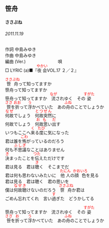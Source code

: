 <style type="text/css">
	ruby{
	    ruby-position: over;
	}
	ruby > rt{font-size: 12px;color:red;}
	p{font:16px;font-size: '楷体'}
</style>
## 笹舟
#### ささぶね
######  2011.11.19


作詞     中島みゆき　　　　　   
作曲      中島みゆき  　　　   
編曲 (Ver.) 　　　　　　　
唄          
□ LYRIC (a)■『<ruby><rb>夜会</rb><rp>(</rp><rt>やかい</rt><rp>)</rp></ruby>VOL.17 ２／２』  
   
   
<ruby><rb>笹舟</rb><rp>(</rp><rt>ささぶね</rt><rp>)</rp></ruby>って知ってますか   
笹舟って知ってますか   
笹舟って知ってますか　<ruby><rb>流</rb><rp>(</rp><rt>なが</rt><rp>)</rp></ruby>されゆく　その<ruby><rb>姿</rb><rp>(</rp><rt>すがた</rt><rp>)</rp></ruby>   
<ruby><rb>笹</rb><rp>(</rp><rt>ささ</rt><rp>)</rp></ruby>を<ruby><rb>折</rb><rp>(</rp><rt>おお</rt><rp>)</rp></ruby>って<ruby><rb>浮</rb><rp>(</rp><rt>う</rt><rp>)</rp></ruby>かべていた　あの<ruby><rb>舟</rb><rp>(</rp><rt>ふね</rt><rp>)</rp></ruby>のことでしょうか   
<ruby><rb>何故</rb><rp>(</rp><rt>なぜ</rt><rp>)</rp></ruby>でしょう　<ruby><rb>何故突然</rb><rp>(</rp><rt>とつぜん</rt><rp>)</rp></ruby>に   
何故でしょう　<ruby><rb>何故思</rb><rp>(</rp><rt>おも</rt><rp>)</rp></ruby>い<ruby><rb>出</rb><rp>(</rp><rt>だ</rt><rp>)</rp></ruby>す   
いつもここへ<ruby><rb>来</rb><rp>(</rp><rt>く</rt><rp>)</rp></ruby>る<ruby><rb>度</rb><rp>(</rp><rt>たび</rt><rp>)</rp></ruby>に気になった   
君は誰を<ruby><rb>怖</rb><rp>(</rp><rt>こわ</rt><rp>)</rp></ruby>がっているのだろう   
何も<ruby><rb>不思議</rb><rp>(</rp><rt>ふしぎ</rt><rp>)</rp></ruby>なことはありません   
<ruby><rb>決</rb><rp>(</rp><rt>き</rt><rp>)</rp></ruby>まったことを<ruby><rb>伝</rb><rp>(</rp><rt>つた</rt><rp>)</rp></ruby>えただけです   
君は見る　君は<ruby><rb>聴</rb><rp>(</rp><rt>き</rt><rp>)</rp></ruby>く　そこまでだ   
君は何も思わないみたいに　<ruby><rb>他人</rb><rp>(</rp><rt>たにん</rt><rp>)</rp></ruby>の<ruby><rb>顔色</rb><rp>(</rp><rt>かおいろ</rt><rp>)</rp></ruby>を見る   
君は見る　君は聴く　君の思いを   
僕は<ruby><rb>何故</rb><rp>(</rp><rt>なぜ</rt><rp>)</rp></ruby><ruby><rb>聴</rb><rp>(</rp><rt>き</rt><rp>)</rp></ruby>けないのだろう　<ruby><rb>笹舟</rb><rp>(</rp><rt>ささぶね</rt><rp>)</rp></ruby>か君は   
ごめん忘れてくれ　言い<ruby><rb>過</rb><rp>(</rp><rt>す</rt><rp>)</rp></ruby>ぎた　どうかしてる   
   
笹舟って知ってますか　流されゆく　その<ruby><rb>姿</rb><rp>(</rp><rt>すがた</rt><rp>)</rp></ruby>   
<ruby><rb>笹</rb><rp>(</rp><rt>ささ</rt><rp>)</rp></ruby>を<ruby><rb>折</rb><rp>(</rp><rt>お</rt><rp>)</rp></ruby>って<ruby><rb>浮</rb><rp>(</rp><rt>う</rt><rp>)</rp></ruby>かべていた　あの<ruby><rb>舟</rb><rp>(</rp><rt>ふね</rt><rp>)</rp></ruby>のことでしょうか   